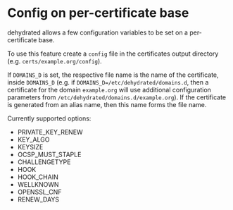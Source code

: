 # Config on per-certificate base

dehydrated allows a few configuration variables to be set on a per-certificate base.

To use this feature create a `config` file in the certificates output directory (e.g. `certs/example.org/config`).

If `DOMAINS_D` is set, the respective file name is the name of the certificate, inside `DOMAINS_D`
(e.g. if `DOMAINS_D=/etc/dehydrated/domains.d`, then a certificate for the domain `example.org` will
use additional configuration parameters from `/etc/dehydrated/domains.d/example.org`). If the certificate
is generated from an alias name, then this name forms the file name.

Currently supported options:

- PRIVATE_KEY_RENEW
- KEY_ALGO
- KEYSIZE
- OCSP_MUST_STAPLE
- CHALLENGETYPE
- HOOK
- HOOK_CHAIN
- WELLKNOWN
- OPENSSL_CNF
- RENEW_DAYS
